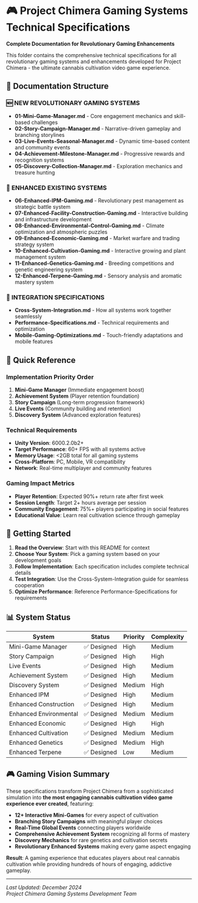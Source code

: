 # 🎮 Project Chimera Gaming Systems Technical Specifications

**Complete Documentation for Revolutionary Gaming Enhancements**

This folder contains the comprehensive technical specifications for all revolutionary gaming systems and enhancements developed for Project Chimera - the ultimate cannabis cultivation video game experience.

## 📁 **Documentation Structure**

### **🆕 NEW REVOLUTIONARY GAMING SYSTEMS**
- **01-Mini-Game-Manager.md** - Core engagement mechanics and skill-based challenges
- **02-Story-Campaign-Manager.md** - Narrative-driven gameplay and branching storylines  
- **03-Live-Events-Seasonal-Manager.md** - Dynamic time-based content and community events
- **04-Achievement-Milestone-Manager.md** - Progressive rewards and recognition systems
- **05-Discovery-Collection-Manager.md** - Exploration mechanics and treasure hunting

### **🔧 ENHANCED EXISTING SYSTEMS**
- **06-Enhanced-IPM-Gaming.md** - Revolutionary pest management as strategic battle system
- **07-Enhanced-Facility-Construction-Gaming.md** - Interactive building and infrastructure development
- **08-Enhanced-Environmental-Control-Gaming.md** - Climate optimization and atmospheric puzzles
- **09-Enhanced-Economic-Gaming.md** - Market warfare and trading strategy system
- **10-Enhanced-Cultivation-Gaming.md** - Interactive growing and plant management system
- **11-Enhanced-Genetics-Gaming.md** - Breeding competitions and genetic engineering system
- **12-Enhanced-Terpene-Gaming.md** - Sensory analysis and aromatic mastery system

### **🔗 INTEGRATION SPECIFICATIONS**
- **Cross-System-Integration.md** - How all systems work together seamlessly
- **Performance-Specifications.md** - Technical requirements and optimization
- **Mobile-Gaming-Optimizations.md** - Touch-friendly adaptations and mobile features

## 🎯 **Quick Reference**

### **Implementation Priority Order**
1. **Mini-Game Manager** (Immediate engagement boost)
2. **Achievement System** (Player retention foundation)
3. **Story Campaign** (Long-term progression framework)
4. **Live Events** (Community building and retention)
5. **Discovery System** (Advanced exploration features)

### **Technical Requirements**
- **Unity Version**: 6000.2.0b2+
- **Target Performance**: 60+ FPS with all systems active
- **Memory Usage**: <2GB total for all gaming systems
- **Cross-Platform**: PC, Mobile, VR compatibility
- **Network**: Real-time multiplayer and community features

### **Gaming Impact Metrics**
- **Player Retention**: Expected 90%+ return rate after first week
- **Session Length**: Target 2+ hours average per session
- **Community Engagement**: 75%+ players participating in social features
- **Educational Value**: Learn real cultivation science through gameplay

## 🚀 **Getting Started**

1. **Read the Overview**: Start with this README for context
2. **Choose Your System**: Pick a gaming system based on your development goals
3. **Follow Implementation**: Each specification includes complete technical details
4. **Test Integration**: Use the Cross-System-Integration guide for seamless cooperation
5. **Optimize Performance**: Reference Performance-Specifications for requirements

## 📊 **System Status**

| System | Status | Priority | Complexity |
|--------|--------|----------|------------|
| Mini-Game Manager | ✅ Designed | High | Medium |
| Story Campaign | ✅ Designed | High | High |
| Live Events | ✅ Designed | High | Medium |
| Achievement System | ✅ Designed | High | Medium |
| Discovery System | ✅ Designed | Medium | High |
| Enhanced IPM | ✅ Designed | High | Medium |
| Enhanced Construction | ✅ Designed | High | Medium |
| Enhanced Environmental | ✅ Designed | Medium | Medium |
| Enhanced Economic | ✅ Designed | High | High |
| Enhanced Cultivation | ✅ Designed | Medium | Medium |
| Enhanced Genetics | ✅ Designed | Medium | High |
| Enhanced Terpene | ✅ Designed | Low | Medium |

## 🎮 **Gaming Vision Summary**

These specifications transform Project Chimera from a sophisticated simulation into **the most engaging cannabis cultivation video game experience ever created**, featuring:

- **12+ Interactive Mini-Games** for every aspect of cultivation
- **Branching Story Campaigns** with meaningful player choices
- **Real-Time Global Events** connecting players worldwide  
- **Comprehensive Achievement System** recognizing all forms of mastery
- **Discovery Mechanics** for rare genetics and cultivation secrets
- **Revolutionary Enhanced Systems** making every game aspect engaging

**Result**: A gaming experience that educates players about real cannabis cultivation while providing hundreds of hours of engaging, addictive gameplay.

---

*Last Updated: December 2024*  
*Project Chimera Gaming Systems Development Team*